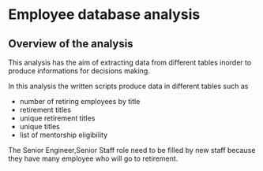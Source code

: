 
# Employee database analysis
## Overview of the analysis

This analysis has the aim of extracting data from 
different tables inorder to produce informations for 
decisions making.

In this analysis the written scripts produce data
in different tables such as 
 - number of retiring employees by title
 - retirement titles
 - unique retirement titles
 - unique titles
 - list of mentorship eligibility

The Senior Engineer,Senior Staff role need to be filled
by new staff because they have many employee who will
go to retirement.


